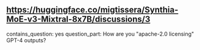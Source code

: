 ## https://huggingface.co/migtissera/Synthia-MoE-v3-Mixtral-8x7B/discussions/3

contains_question: yes
question_part: How are you "apache-2.0 licensing" GPT-4 outputs?